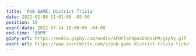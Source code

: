 ```yaml
---
title: 'PUB GAME: District Trivia'
date: 2022-02-08 11:01:00 -05:00
position: 19
event-date: 2022-07-14 19:00:00 -04:00
end-time: '09PM'
giphy-url: https://media.giphy.com/media/APDFlaP8poxD9DV1PM/giphy.gif
event-url: https://www.eventbrite.com/e/pub-game-district-trivia-tickets-372543947977
---
```


